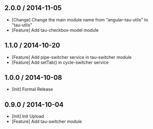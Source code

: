 ## 2.0.0 / 2014-11-05

* [Change] Change the main module name from "angular-tau-utils" to "tau-utils"
* [Feature] Add tau-checkbox-model module

## 1.1.0 / 2014-10-20

* [Feature] Add pipe-switcher service in tau-switcher module
* [Feature] Add setTab() in cycle-switcher service

## 1.0.0 / 2014-10-08

* [Init] Formal Release

## 0.9.0 / 2014-10-04

* [Init] Init Upload
* [Feature] Add tau-switcher module

